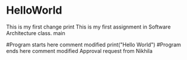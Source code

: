 # HelloWorld
This is my first change
print
This is my first assignment in Software Architecture class.
main

#Program starts here comment modified
print("Hello World")
#Program ends here comment modified
Approval request from Nikhila


